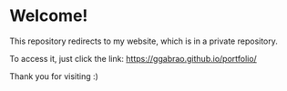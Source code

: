 # Welcome!

This repository redirects to my website, which is in a private repository. 

To access it, just click the link: https://ggabrao.github.io/portfolio/

Thank you for visiting :)
